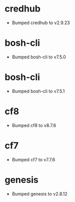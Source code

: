 
# credhub

- Bumped credhub to v2.9.23

# bosh-cli

- Bumped bosh-cli to v7.5.0

# bosh-cli

- Bumped bosh-cli to v7.5.1

# cf8

- Bumped cf8 to v8.7.6

# cf7

- Bumped cf7 to v7.7.6

# genesis

- Bumped genesis to v2.8.12
